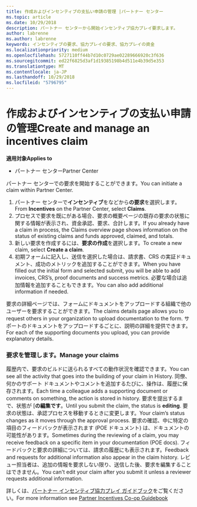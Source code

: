 ```yaml
---
title: 作成およびインセンティブの支払い申請の管理 |パートナー センター
ms.topic: article
ms.date: 10/29/2018
description: パートナー センターから開始インセンティブ協力プレイ要求します。
author: labrenne
ms.author: labrenne
keywords: インセンティブの要求、協力プレイの要求、協力プレイの資金
ms.localizationpriority: medium
ms.openlocfilehash: 5727110ff44b7d10c0729ae02289666920c3f636
ms.sourcegitcommit: ed22f6825d3af1d19385198b4d511e4b39d5e353
ms.translationtype: MT
ms.contentlocale: ja-JP
ms.lasthandoff: 10/29/2018
ms.locfileid: "5796795"
---
```

# <a name="create-and-manage-an-incentives-claim"></a><span data-ttu-id="03710-104">作成およびインセンティブの支払い申請の管理</span><span class="sxs-lookup"><span data-stu-id="03710-104">Create and manage an incentives claim</span></span>

**<span data-ttu-id="03710-105">適用対象</span><span class="sxs-lookup"><span data-stu-id="03710-105">Applies to</span></span>**
- <span data-ttu-id="03710-106">パートナー センター</span><span class="sxs-lookup"><span data-stu-id="03710-106">Partner Center</span></span>

<span data-ttu-id="03710-107">パートナー センターでの要求を開始することができます。</span><span class="sxs-lookup"><span data-stu-id="03710-107">You can initiate a claim within Partner Center.</span></span> 

1. <span data-ttu-id="03710-108">パートナー センターで**インセンティブ**をなどから**の要求**を選択します。</span><span class="sxs-lookup"><span data-stu-id="03710-108">From **Incentives** on the Partner Center, select **Claims**.</span></span>
2.  <span data-ttu-id="03710-109">プロセスで要求を既にがある場合、要求の概要ページの既存の要求の状態に関する情報が表示され、資金承認、要求、合計します。</span><span class="sxs-lookup"><span data-stu-id="03710-109">If you already have a claim in process, the Claims overview page shows information on the status of existing claims and funds approved, claimed, and totals.</span></span>
3.  <span data-ttu-id="03710-110">新しい要求を作成するには、**要求の作成**を選択します。</span><span class="sxs-lookup"><span data-stu-id="03710-110">To create a new claim, select **Create a claim**.</span></span>
4.  <span data-ttu-id="03710-111">初期フォームに記入し、送信を選択した場合は、請求書、CRS の実証ドキュメント、成功のメトリックを追加することができます。</span><span class="sxs-lookup"><span data-stu-id="03710-111">When you have filled out the initial form and selected submit, you will be able to add invoices, CRS’s, proof documents and success metrics.</span></span> <span data-ttu-id="03710-112">必要な場合は追加情報を追加することもできます。</span><span class="sxs-lookup"><span data-stu-id="03710-112">You can also add additional information if needed.</span></span>

<span data-ttu-id="03710-113">要求の詳細ページでは、フォームにドキュメントをアップロードする組織で他のユーザーを要求することができます。</span><span class="sxs-lookup"><span data-stu-id="03710-113">The claims details page allows you to request others in your organization to upload documentation to the form.</span></span> <span data-ttu-id="03710-114">サポートのドキュメントをアップロードするごとに、説明の詳細を提供できます。</span><span class="sxs-lookup"><span data-stu-id="03710-114">For each of the supporting documents you upload, you can provide explanatory details.</span></span> 

### <a name="manage-your-claims"></a><span data-ttu-id="03710-115">要求を管理します。</span><span class="sxs-lookup"><span data-stu-id="03710-115">Manage your claims</span></span>

<span data-ttu-id="03710-116">履歴内で、要求のビルドに送られるすべての動作状況を確認できます。</span><span class="sxs-lookup"><span data-stu-id="03710-116">You can see all the activity that goes into the building of your claim in History.</span></span> <span data-ttu-id="03710-117">同僚、何かのサポート ドキュメントやコメントを追加するたびに、操作は、履歴に保存されます。</span><span class="sxs-lookup"><span data-stu-id="03710-117">Each time a colleague adds a supporting document or comments on something, the action is stored in history.</span></span> <span data-ttu-id="03710-118">要求を提出するまで、状態が [**の編集です**。</span><span class="sxs-lookup"><span data-stu-id="03710-118">Until you submit the claim, the status is **editing**.</span></span> <span data-ttu-id="03710-119">要求の状態は、承認プロセスを移動するときに変更します。</span><span class="sxs-lookup"><span data-stu-id="03710-119">Your claim’s status changes as it moves through the approval process.</span></span> <span data-ttu-id="03710-120">要求の確認、中に特定の項目のフィードバックが表示されます (POE ドキュメント) は、ドキュメントの可能性があります。</span><span class="sxs-lookup"><span data-stu-id="03710-120">Sometimes during the reviewing of a claim, you may receive feedback on a specific item in your documentation (POE docs).</span></span> <span data-ttu-id="03710-121">フィードバックと要求の詳細については、請求の履歴にも表示されます。</span><span class="sxs-lookup"><span data-stu-id="03710-121">Feedback and requests for additional information also appear in the claim history.</span></span> <span data-ttu-id="03710-122">レビュー担当者は、追加の情報を要求しない限り、送信した後、要求を編集することはできません。</span><span class="sxs-lookup"><span data-stu-id="03710-122">You can't edit your claim after you submit it unless a reviewer requests additional information.</span></span>

<span data-ttu-id="03710-123">詳しくは、[パートナー インセンティブ協力プレイ ガイドブック](https://assets.microsoft.com/coop-guidebook.pdf)をご覧ください。</span><span class="sxs-lookup"><span data-stu-id="03710-123">For more information see [Partner Incentives Co-op Guidebook](https://assets.microsoft.com/coop-guidebook.pdf)</span></span>
